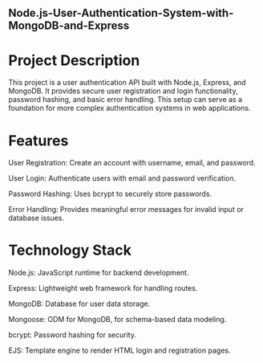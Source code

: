 ## Node.js-User-Authentication-System-with-MongoDB-and-Express

# Project Description

This project is a user authentication API built with Node.js, Express, and MongoDB. It provides secure user registration and login functionality, password hashing, and basic error handling. This setup can serve as a foundation for more complex authentication systems in web applications.

# Features

User Registration: Create an account with username, email, and password.

User Login: Authenticate users with email and password verification.

Password Hashing: Uses bcrypt to securely store passwords.

Error Handling: Provides meaningful error messages for invalid input or database issues.

# Technology Stack

Node.js: JavaScript runtime for backend development.

Express: Lightweight web framework for handling routes.

MongoDB: Database for user data storage.

Mongoose: ODM for MongoDB, for schema-based data modeling.

bcrypt: Password hashing for security.

EJS: Template engine to render HTML login and registration pages.
